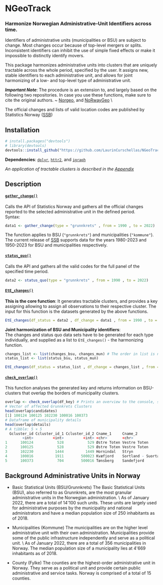 # NGeoTrack 

### Harmonize Norwegian Administrative-Unit Identifiers across time. 

Identifiers of administrative units (municipalities or BSU) are subject to change. Most changes occur because of top-level mergers or splits. 
Inconsistent identifiers can inhibit the use of simple fixed effects or make it impossible to distinctly identify movers. 

This package harmonizes administrative units into clusters that are uniquely tractable across the whole period, specified by the user. It assigns new, stable identifiers 
to each administrative unit, and allows for joint harmonizing of a low- and top-level type of administrative unit. 


***Important Note***:  The procedure is an extension to, and largely based on the following two repositories. In case you use these functions, make sure to cite the original authors. ~ 
[Norgeo](https://youtu.be/8bh238ekw3](https://github.com/helseprofil/norgeo)https://github.com/helseprofil/norgeo "@embed"), and [NoRwayGeo](https://github.com/eirikberger/NoRwayGeo "@NoRwayGeo") \

The official changes and lists of valid location codes are published by Statistics Norway ([SSB](https://www.ssb.no/klass/klassifikasjoner/1 "@SSB"))

## Installation 
```R 
# install.packages("devtools") 
# library(devtools)
devtools::install_github("https://github.com/LaurinCurschellas/NGeoTrack")
```

**Dependencies**: [`dplyr`](https://dplyr.tidyverse.org/ "@dplyr"), [`httr2`](https://httr2.r-lib.org/ "@httr2"), and [`igraph`](https://igraph.org/ "@igraph") 

*An application of tractable clusters is described in the [Appendix](Appendix/Appendix.md)*


## Description 
#### [`gather_change()`](https://laurincurschellas.github.io/NGeoTrack/reference/gather_change.html "@GatherChange")  
Calls the API of Statistics Norway and gathers all the official changes reported to the selected administrative unit in the defined period. \
Syntax:
```R
data1 <- gather_change(type = "grunnkrets" , from = 1990 , to = 2022)
```
The function applies to BSU (```"grunnkrets"```) and municipalities (```"kommune"```). \
The current release of [SSB](@SSB) supports data for the years 1980-2023 and 1950-2023 for BSU and municipalities respectively. 


#### [`status_quo()`](https://laurincurschellas.github.io/NGeoTrack/reference/status_quo.html "@StatusQuo")
Calls the API and gathers all the valid codes for the full panel of the specified time period.
```R
data2 <- status_quo(type = "grunnkrets" , from = 1990 , to = 2022) 
```


 #### [`EtE_changes()`](https://laurincurschellas.github.io/NGeoTrack/reference/EtE_changes.html "@EtEChanges") 
**This is the core function**: It generates tractable clusters, and provides a key assigning allowing to assign all observations to their respective cluster. The input for this function is the datasets generated by the above functions.
```R
EtE_changes(df_status = data2 , df_change = data1 , from = 1990 , to = 2022, jointly = FALSE) 
```
**Joint harmonization of BSU and Municipality identifiers**:             
The changes and status quo data sets have to be generated for each type individually, and supplied as a list to `EtE_changes()` - the harmonizing function. 

```R
changes_list <- list(changes_bsu, changes_mun) # The order in list is not relevant. 
status_list <- list(status_bsu, status_mun)

EtE_changes(df_status = status_list , df_change = changes_list , from = 1990 , to = 2022, jointly = TRUE) 
```


#### [`check_overlap()`](https://laurincurschellas.github.io/NGeoTrack/reference/check_overlap.html "@Overlap") 
This function analyses the generated key and returns information on BSU-clusters that overlap the borders of municipality clusters. 
```R
overlap <- check_overlap(df_key) # Prints an overview to the console, summarising the detailed output
# Vector of affected Grunnkrets Clusters
head(overlap$candidates)
[1] 100124 100125 102230 100016 100373
# Dataframe of municipality details
head(overlap$details)
# A tibble: 5 × 5
  Gcluster_id Ccluster_id_1 Ccluster_id_2 Cname_1     Cname_2          
        <int>         <int>         <int> <chr>       <chr>            
1      100124           528           529 Østre Toten Vestre Toten     
2      100125           528           529 Østre Toten Vestre Toten     
3      102230          1444          1449 Hornindal   Stryn            
4      100016          1911        500023 Kvæfjord    Sortland - Suortá
5      100373           704        500016 Tønsberg    Sandefjord  
```


## Background Administrative Units in Norway

-  Basic Statistical Units (BSU/Grunnkrets) 
The Basic Statistical Units (BSU), also referred to as Grunnkrets, are the most granular administrative units in the Norwegian administration. \ As of January 2022, there are a total of 14'100 such units. These units are largely used for administrative purposes by the municipality and national administrators and have a median population size of 250 inhabitants as of 2018. 

- Municipalities (Kommune)
The municipalities are on the higher level administrative unit with their own administration. Municipalities provide some of the public infrastructure independently and serve as a political unit. \ As of January 2022, there are a total of 356 municipalities in Norway. The median population size of a municipality lies at 4'669 inhabitants as of 2018. 

- County (Fylke) 
The counties are the highest-order administrative unit in Norway. They serve as a political unit and provide certain public administrative and service tasks. Norway is comprised of a total of 15 counties. 


